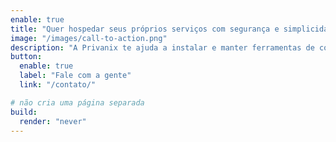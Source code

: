```yaml
---
enable: true
title: "Quer hospedar seus próprios serviços com segurança e simplicidade?"
image: "/images/call-to-action.png"
description: "A Privanix te ajuda a instalar e manter ferramentas de código aberto sob o seu domínio, com total controle sobre seus dados — sem depender de terceiros."
button:
  enable: true
  label: "Fale com a gente"
  link: "/contato/"

# não cria uma página separada
build:
  render: "never"
---
```

